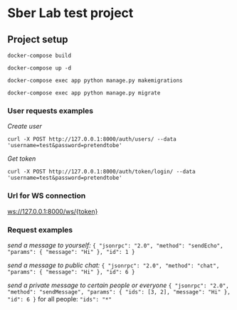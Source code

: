 # Sber Lab test project

## Project setup
```
docker-compose build
```
```
docker-compose up -d
```
```
docker-compose exec app python manage.py makemigrations
```
```
docker-compose exec app python manage.py migrate
```


### User requests examples
_Create user_
```
curl -X POST http://127.0.0.1:8000/auth/users/ --data 'username=test&password=pretendtobe'
```
_Get token_
```
curl -X POST http://127.0.0.1:8000/auth/token/login/ --data 'username=test&password=pretendtobe'
```

### Url for WS connection
[ws://127.0.0.1:8000/ws/{token}
](ws://127.0.0.1:8000/ws/{token})

### Request examples
_send a message to yourself:_
`{
  "jsonrpc": "2.0",
  "method": "sendEcho",
  "params": {
    "message": "Hi"
  },
  "id": 1
}`

_send a message to public chat:_
`{
  "jsonrpc": "2.0",
  "method": "chat",
  "params": {
    "message": "Hi"
  },
  "id": 6
}`

_send a private message to certain people or everyone_
`{
  "jsonrpc": "2.0",
  "method": "sendMessage",
  "params": {
    "ids": [3, 2],
    "message": "Hi"
  },
  "id": 6
}`
for all people: `"ids": "*"
`
